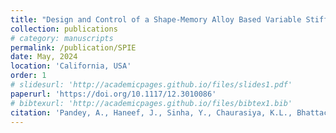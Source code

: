 ```yaml
---
title: "Design and Control of a Shape-Memory Alloy Based Variable Stiffness Actuator"
collection: publications
# category: manuscripts
permalink: /publication/SPIE
date: May, 2024
location: 'California, USA'
order: 1
# slidesurl: 'http://academicpages.github.io/files/slides1.pdf'
paperurl: 'https://doi.org/10.1117/12.3010086'
# bibtexurl: 'http://academicpages.github.io/files/bibtex1.bib'
citation: 'Pandey, A., Haneef, J., Sinha, Y., Chaurasiya, K.L., Bhattacharya, B., 2024, May. "Design and development of a shape memory alloy-powered rotary variable stiffness actuator embedded with an agonist-antagonist mechanism". In Active and Passive Smart Structures and Integrated Systems XVIII (Vol. 12946, pp. 468–477). SPIE.'
---
```


